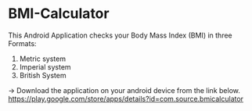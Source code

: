 BMI-Calculator
==============
This Android Application checks your Body Mass Index (BMI) in three Formats:
1) Metric system
2) Imperial system
3) British System 

-> Download the application on your android device from the link below.
https://play.google.com/store/apps/details?id=com.source.bmicalculator
